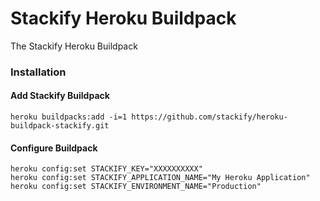  
# Stackify Heroku Buildpack

The Stackify Heroku Buildpack 
 
### Installation 

#### Add Stackify Buildpack 

```
heroku buildpacks:add -i=1 https://github.com/stackify/heroku-buildpack-stackify.git
```

#### Configure Buildpack 

```
heroku config:set STACKIFY_KEY="XXXXXXXXXX"
heroku config:set STACKIFY_APPLICATION_NAME="My Heroku Application" 
heroku config:set STACKIFY_ENVIRONMENT_NAME="Production" 
```

 


